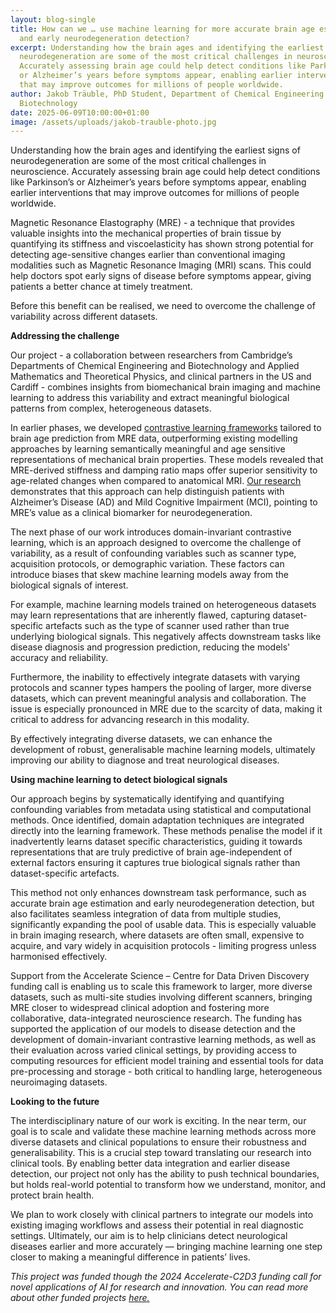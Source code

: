 ```yaml
---
layout: blog-single
title: How can we … use machine learning for more accurate brain age estimation
  and early neurodegeneration detection?
excerpt: Understanding how the brain ages and identifying the earliest signs of
  neurodegeneration are some of the most critical challenges in neuroscience.
  Accurately assessing brain age could help detect conditions like Parkinson’s
  or Alzheimer’s years before symptoms appear, enabling earlier interventions
  that may improve outcomes for millions of people worldwide.
author: Jakob Träuble, PhD Student, Department of Chemical Engineering and
  Biotechnology
date: 2025-06-09T10:00:00+01:00
image: /assets/uploads/jakob-trauble-photo.jpg
---
```

Understanding how the brain ages and identifying the earliest signs of neurodegeneration are some of the most critical challenges in neuroscience. Accurately assessing brain age could help detect conditions like Parkinson’s or Alzheimer’s years before symptoms appear, enabling earlier interventions that may improve outcomes for millions of people worldwide.

Magnetic Resonance Elastography (MRE) - a technique that provides valuable insights into the mechanical properties of brain tissue by quantifying its stiffness and viscoelasticity has shown strong potential for detecting age-sensitive changes earlier than conventional imaging modalities such as Magnetic Resonance Imaging (MRI) scans. This could help doctors spot early signs of disease before symptoms appear, giving patients a better chance at timely treatment.

Before this benefit can be realised, we need to overcome the challenge of variability across different datasets.



**Addressing the challenge**

Our project - a collaboration between researchers from Cambridge’s Departments of Chemical Engineering and Biotechnology and Applied Mathematics and Theoretical Physics, and clinical partners in the US and Cardiff - combines insights from biomechanical brain imaging and machine learning to address this variability and extract meaningful biological patterns from complex, heterogeneous datasets.

In earlier phases, we developed [contrastive learning frameworks](https://arxiv.org/pdf/2408.00527) tailored to brain age prediction from MRE data, outperforming existing modelling approaches by learning semantically meaningful and age­ sensitive representations of mechanical brain properties. These models revealed that MRE-derived stiffness and damping ratio maps offer superior sensitivity to age-related changes when compared to anatomical MRI. [Our research](https://www.biorxiv.org/content/10.1101/2025.03.25.645330v1.abstract) demonstrates that this approach can help distinguish patients with Alzheimer’s Disease (AD) and Mild Cognitive Impairment (MCI), pointing to MRE’s value as a clinical biomarker for neurodegeneration.

The next phase of our work introduces domain-invariant contrastive learning, which is an approach designed to overcome the challenge of variability, as a result of confounding variables such as scanner type, acquisition protocols, or demographic variation. These factors can introduce biases that skew machine learning models away from the biological signals of interest.

For example, machine learning models trained on heterogeneous datasets may learn representations that are inherently flawed, capturing dataset-specific artefacts such as the type of scanner used rather than true underlying biological signals. This negatively affects downstream tasks like disease diagnosis and progression prediction, reducing the models' accuracy and reliability. 

Furthermore, the inability to effectively integrate datasets with varying protocols and scanner types hampers the pooling of larger, more diverse datasets, which can prevent meaningful analysis and collaboration. The issue is especially pronounced in MRE due to the scarcity of data, making it critical to address for advancing research in this modality.

By effectively integrating diverse datasets, we can enhance the development of robust, generalisable machine learning models, ultimately improving our ability to diagnose and treat neurological diseases.



**Using machine learning to detect biological signals**

Our approach begins by systematically identifying and quantifying confounding variables from metadata using statistical and computational methods. Once identified, domain adaptation techniques are integrated directly into the learning framework. These methods penalise the model if it inadvertently learns dataset­ specific characteristics, guiding it towards representations that are truly predictive of brain age-independent of external factors ensuring it captures true biological signals rather than dataset-specific artefacts.

This method not only enhances downstream task performance, such as accurate brain age estimation and early neurodegeneration detection, but also facilitates seamless integration of data from multiple studies, significantly expanding the pool of usable data. This is especially valuable in brain imaging research, where datasets are often small, expensive to acquire, and vary widely in acquisition protocols - limiting progress unless harmonised effectively.

Support from the Accelerate Science – Centre for Data Driven Discovery funding call is enabling us to scale this framework to larger, more diverse datasets, such as multi-site studies involving different scanners, bringing MRE closer to widespread clinical adoption and fostering more collaborative, data-integrated neuroscience research. The funding has supported the application of our models to disease detection and the development of domain-invariant contrastive learning methods, as well as their evaluation across varied clinical settings, by providing access to computing resources for efficient model training and essential tools for data pre-processing and storage - both critical to handling large, heterogeneous neuroimaging datasets.



**Looking to the future**

The interdisciplinary nature of our work is exciting. In the near term, our goal is to scale and validate these machine learning methods across more diverse datasets and clinical populations to ensure their robustness and generalisability. This is a crucial step toward translating our research into clinical tools. By enabling better data integration and earlier disease detection, our project not only has the ability to push technical boundaries, but holds real-world potential to transform how we understand, monitor, and protect brain health.

We plan to work closely with clinical partners to integrate our models into existing imaging workflows and assess their potential in real diagnostic settings. Ultimately, our aim is to help clinicians detect neurological diseases earlier and more accurately — bringing machine learning one step closer to making a meaningful difference in patients’ lives.

*This project was funded though the 2024 Accelerate-C2D3 funding call for novel applications of AI for research and innovation. You can read more about other funded projects [here.](https://science.ai.cam.ac.uk/news/2024-12-09-exploring-novel-applications-of-ai-for-research-and-innovation-%E2%80%93-announcing-our-2024-funded-projects.html)*